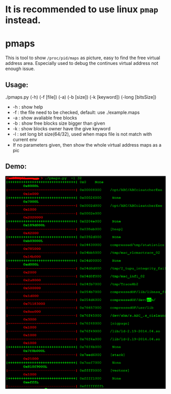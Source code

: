 # **It is recommended to use linux `pmap` instead.**

# pmaps
This is tool to show `/proc/pid/maps` as picture, easy to find the free virtual address area.
Especially used to debug the continues virtual address not enough issue.

## Usage:
./pmaps.py (-h) (-f [file]) (-a) (-b [size]) (-k [keyword]) (-long [bitsSize])

* -h : show help
* -f : the file need to be checked, default: use ./example.maps
* -a : show avaliable free blocks
* -b : show free blocks size bigger than given
* -k : show blocks owner have the give keyword
* -l : set long bit size(64/32), used when maps file is not match with current env
* If no parameters given, then show the whole virtual address maps as a pic

## Demo:
![](demo.png)